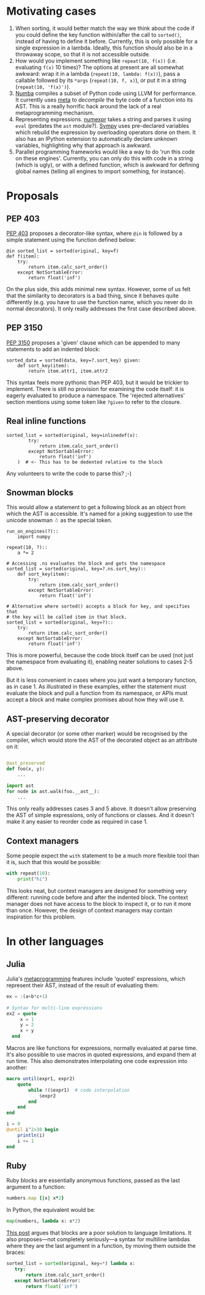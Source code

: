 # Motivating cases

1. When sorting, it would better match the way we think about the code if you could define the key function within/after the call to `sorted()`, instead of having to define it before. Currently, this is only possible for a single expression in a lambda. Ideally, this function should also be in a throwaway scope, so that it is not accessible outside.
2. How would you implement something like `repeat(10, f(x))` (i.e. evaluating `f(x)` 10 times)? The options at present are all somewhat awkward: wrap it in a lambda (`repeat(10, lambda: f(x))`), pass a callable followed by its `*args` (`repeat(10, f, x)`), or put it in a string (`repeat(10, 'f(x)')`).
3. [Numba](http://numba.pydata.org/) compiles a subset of Python code using LLVM for performance. It currently uses [meta](https://pypi.python.org/pypi/meta) to *decompile* the byte code of a function into its AST. This is a really horrific hack around the lack of a real metaprogramming mechanism.
4. Representing expressions. [numexpr](https://github.com/pydata/numexpr) takes a string and parses it using `eval` (predates the `ast` module?). [Sympy](http://sympy.org/en/index.html) uses pre-declared variables which rebuild the expression by overloading operators done on them. It also has an IPython extension to automatically declare unknown variables, highlighting why that approach is awkward.
5. Parallel programming frameworks would like a way to do 'run this code on these engines'. Currently, you can only do this with code in a string (which is ugly), or with a defined function, which is awkward for defining global names (telling all engines to import something, for instance).

# Proposals

## PEP 403

[PEP 403](http://legacy.python.org/dev/peps/pep-0403/) proposes a decorator-like syntax, where `@in` is followed by a simple statement using the function defined below:

    @in sorted_list = sorted(original, key=f)
    def f(item):
        try:
            return item.calc_sort_order()
        except NotSortableError:
            return float('inf')

On the plus side, this adds minimal new syntax. However, some of us felt that the similarity to decorators is a bad thing, since it behaves quite differently (e.g. you have to use the function name, which you never do in normal decorators). It only really addresses the first case described above.

## PEP 3150

[PEP 3150](http://legacy.python.org/dev/peps/pep-3150/) proposes a 'given' clause which can be appended to many statements to add an indented block:

    sorted_data = sorted(data, key=?.sort_key) given:
        def sort_key(item):
            return item.attr1, item.attr2

This syntax feels more pythonic than PEP 403, but it would be trickier to implement. There is still no provision for examining the code itself: it is eagerly evaluated to produce a namespace. The 'rejected alternatives' section mentions using some token like `?given` to refer to the closure.

## Real inline functions

    sorted_list = sorted(original, key=inlinedef(x):
            try:
                return item.calc_sort_order()
            except NotSortableError:
                return float('inf')
        )  # <- This has to be dedented relative to the block

Any volunteers to write the code to parse this? ;-)

## Snowman blocks

This would allow a statement to get a following block as an object from which the AST is accessible. It's named for a joking suggestion to use the unicode snowman ☃ as the special token.

    run_on_engines(?)::
        import numpy
    
    repeat(10, ?)::
        a *= 2

    # Accessing .ns evaluates the block and gets the namespace
    sorted_list = sorted(original, key=?.ns.sort_key)::
        def sort_key(item):
            try:
                return item.calc_sort_order()
            except NotSortableError:
                return float('inf')
    
    # Alternative where sorted() accepts a block for key, and specifies that
    # the key will be called item in that block.
    sorted_list = sorted(original, key=?)::
        try:
            return item.calc_sort_order()
        except NotSortableError:
            return float('inf')

This is more powerful, because the code block itself can be used (not just the namespace from evaluating it), enabling neater solutions to cases 2-5 above.

But it is less convenient in cases where you just want a temporary function, as in case 1. As illustrated in these examples, either the statement must evaluate the block and pull a function from its namespace, or APIs must accept a block and make complex promises about how they will use it.

## AST-preserving decorator

A special decorator (or some other marker) would be recognised by the compiler, which would store the AST of the decorated object as an attribute on it:

```python

@ast_preserved
def foo(x, y):
    ...

import ast
for node in ast.walk(foo.__ast__):
    ...
```

This only really addresses cases 3 and 5 above. It doesn't allow preserving the AST of simple expressions, only of functions or classes. And it doesn't make it any easier to reorder code as required in case 1.

## Context managers

Some people expect the `with` statement to be a much more flexible tool than it is, such that this would be possible:

```python
with repeat(10):
    print("hi")
```

This looks neat, but context managers are designed for something very different: running code before and after the indented block. The context manager does not have access to the block to inspect it, or to run it more than once. However, the design of context managers may contain inspiration for this problem.


# In other languages

## Julia

Julia's [metaprogramming](http://julia.readthedocs.org/en/latest/manual/metaprogramming/) features include 'quoted' expressions, which represent their AST, instead of the result of evaluating them:

```julia
ex = :(a+b*c+1)
    
# Syntax for multi-line expressions
ex2 = quote
     x = 1
     y = 2
     x + y
  end
```

Macros are like functions for expressions, normally evaluated at parse time. It's also possible to use macros in quoted expressions, and expand them at run time. This also demonstrates interpolating one code expression into another:

```julia
macro until(expr1, expr2)
    quote
        while !($expr1)  # code interpolation
            $expr2
        end
    end
end

i = 0
@until i^2>30 begin
    println(i)
    i += 1
end
```

## Ruby

Ruby blocks are essentially anonymous functions, passed as the last argument to a function:

```ruby
numbers.map {|x| x*2}
```

In Python, the equivalent would be:

```python
map(numbers, lambda x: x*2)
```

[This post](http://stupidpythonideas.blogspot.com/2014/06/why-python-or-any-decent-language.html) argues that blocks are a poor solution to language limitations. It also proposes—not completely seriously—a syntax for multiline lambdas where they are the last argument in a function, by moving them outside the braces:

```python
sorted_list = sorted(original, key=*) lambda x:
   try:
       return item.calc_sort_order()
   except NotSortableError:
       return float('inf')
```